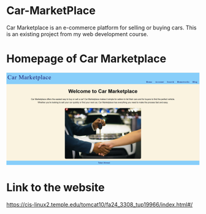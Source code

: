 # Car-MarketPlace
Car Marketplace is an e-commerce platform for selling or buying cars. This is an existing project from my web development course. 
# Homepage of Car Marketplace
![Screenshot](src/main/webapp/pics/Homepage.png)
# Link to the website
https://cis-linux2.temple.edu/tomcat10/fa24_3308_tup19966/index.html#/
